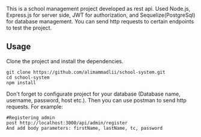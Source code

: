 This is a school management project developed as rest api. Used Node.js, Express.js for server side, JWT for authorization, and Sequelize(PostgreSql) for database management.
You can send http requests to certain endpoints to test the project.

## Usage
Clone the project and install the dependencies. 
```
git clone https://github.com/alimammadlii/school-system.git
cd school-system
npm install 
```
Don't forget to configurate project for your database (Database name, username, password, host etc.).
Then you can use postman to send http requests.
For example:
```
#Registering admin
post http://localhost:3000/api/admin/register
And add body parameters: firstName, lastName, tc, password
```
